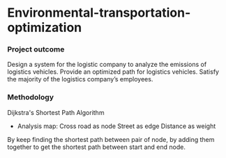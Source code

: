 # Environmental-transportation-optimization


### Project outcome
Design a system for the logistic company to analyze the emissions of logistics vehicles.
Provide an optimized path for logistics vehicles.
Satisfy the majority of the logistics company’s employees. 


### Methodology

Dijkstra's Shortest Path Algorithm

- Analysis map:
	Cross road as node
	Street as edge 
	Distance as weight

By keep finding the shortest path between pair of node, by adding them together to get the shortest path between start and end node.

